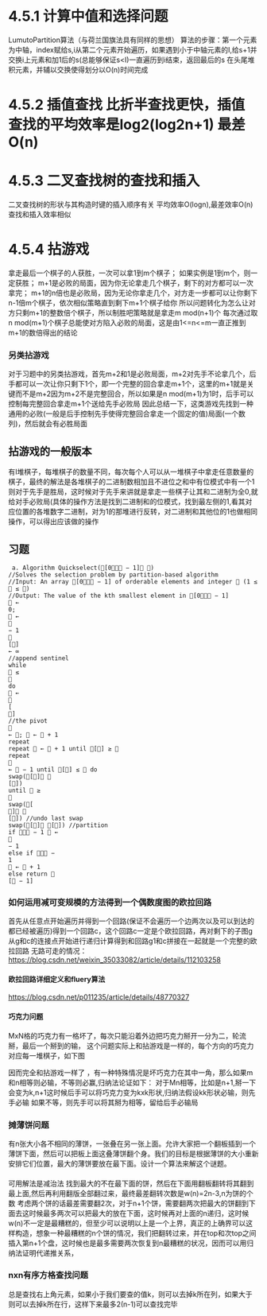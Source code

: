 # 4.5.1 计算中值和选择问题
LumutoPartition算法（与荷兰国旗法具有同样的思想）
算法的步骤：第一个元素为中轴，index赋给s,i从第二个元素开始遍历，如果遇到小于中轴元素的I,给s+1并交换i上元素和加1后的s(总能够保证s<I)一直遍历到i结束，返回最后的s
在头尾堆积元素，并辅以交换使得划分以O(n)时间完成
# 4.5.2 插值查找 比折半查找更快，插值查找的平均效率是log2(log2n+1) 最差O(n)
# 4.5.3 二叉查找树的查找和插入
二叉查找树的形状与其构造时键的插入顺序有关
平均效率O(logn),最差效率O(n)
查找和插入效率相似
# 4.5.4 拈游戏
拿走最后一个棋子的人获胜，一次可以拿1到m个棋子；
如果实例是1到m个，则一定获胜；
m+1是必败的局面，因为你无论拿走几个棋子，剩下的对方都可以一次拿完；
m+1的n倍也是必败局，因为无论你拿走几个，对方走一步都可以让你剩下n-1倍m个棋子，依次相似策略直到剩下m+1个棋子给你
所以问题转化为怎么让对方只剩m+1的整数倍个棋子，所以制胜吧策略就是拿走m mod(n+1)个
每次通过取n mod(m+1)个棋子总能使对方陷入必败的局面，这是由1<=n<=m一直正推到m+1的数倍得出的结论
### 另类拈游戏
对于习题中的另类拈游戏，首先m+2和1是必败局面，m+2对先手不论拿几个，后手都可以一次让你只剩下1个，即一个完整的回合拿走m+1个，这里的m+1就是关键而不是m+2因为m+2不是完整回合，所以如果是n mod(m+1)为1时，后手可以控制每完整回合拿走m+1个送给先手必败局
因此总结一下，这类游戏先找到一种通用的必败(一般是后手控制先手使得完整回合拿走一个固定的值)局面(一个数列)，然后就会有必胜局面
## 拈游戏的一般版本
有I堆棋子，每堆棋子的数量不同，每次每个人可以从一堆棋子中拿走任意数量的棋子，最终的解法是各堆棋子的二进制数相加且不进位之和中有位模式中有一个1则对于先手是胜局，这时候对于先手来讲就是拿走一些棋子让其和二进制为全0,就给对手必败局(具体的操作方法是找到二进制和的位模式，找到最左侧的1,看其对应位置的各堆数字二进制，对为1的那堆进行反转，对二进制和其他位的1也做相同操作，可以得出应该做的操作
## 习题
```
 a. Algorithm Quickselect([0 − 1] )
//Solves the selection problem by partition-based algorithm
//Input: An array [0 − 1] of orderable elements and integer  (1 ≤
 ≤ )
//Output: The value of the kth smallest element in [0 − 1]
 ←
0;
 ←

− 1

[]
← ∞
//append sentinel
while
 ≤

do
 ←

[
]
//the pivot

← ;  ←  + 1
repeat
repeat  ←  + 1 until [] ≥ 
repeat

←  − 1 until [] ≤  do
swap([] 
[])
until  ≥

swap([
] 
[]) //undo last swap
swap([] []) //partition
if  − 1  ←

− 1
else if  −
1
 ←  + 1
else return 
[ − 1]
```
### 如何运用减可变规模的方法得到一个偶数度图的欧拉回路
首先从任意点开始遍历并得到一个回路(保证不会遍历一个边两次以及可以到达的都已经被遍历)得到一个回路c，这个回路c一定是个欧拉回路，再对剩下的子图g从g和c的连接点开始进行递归计算得到和回路g1和c拼接在一起就是一个完整的欧拉回路
无路可走的情况：https://blog.csdn.net/weixin_35033082/article/details/112103258
#### 欧拉回路详细定义和fluery算法
https://blog.csdn.net/p011235/article/details/48770327
####  巧克力问题
MxN格的巧克力有一格坏了，每次只能沿着外边把巧克力掰开一分为二，轮流掰，最后一个掰到的输，
这个问题实际上和拈游戏是一样的，每个方向的巧克力对应每一堆棋子，如下图

因而完全和拈游戏一样了
，有一种特殊情况是坏巧克力在其中一角，那么如果m和n相等则必输，不等则必赢,归纳法论证如下：
对于Mn相等，比如是n+1,掰一下会变为k,n+1这时候后手可以将巧克力变为kxk形状,归纳法假设kk形状必输，则先手必输
如果不等，则先手可以将其掰为相等，留给后手必输局
### 摊薄饼问题
有n张大小各不相同的薄饼，一张叠在另一张上面。允许大家把一个翻板插到一个薄饼下面，然后可以把板上面这叠薄饼翻个身。我们的目标是根据薄饼的大小重新安排它们位置，最大的薄饼要放在最下面。设计一个算法来解这个谜题。
#### 
可用解法是减治法 找到最大的不在最下面的饼，然后在下面用翻板翻转将其翻到最上面,然后再利用翻版全部翻过来，最终最差翻转次数是w(n)=2n-3,n为饼的个数
考虑两个饼的话最差需要翻2次，对于n+1个饼，需要翻两次把最大的饼翻到下面去这时候最多两次可以把最大的放在下面，这时候再对上面的n递归，这时候w(n)不一定是最糟糕的，但至少可以说明以上是一个上界，真正的上确界可以这样构造，想象一种最糟糕的n个饼的情况，我们把翻转过来，并在top和次top之间插入第n+1个盘，这时候也是最多需要两次恢复到n最糟糕的状况，因而可以用归纳法证明代递推关系，
### nxn有序方格查找问题
总是查找右上角元素，如果小于我们要查的值k，则可以去掉k所在列，如果大于则可以去掉k所在行，这样下来最多2(n-1)可以查找完毕

